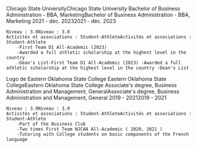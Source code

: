 Chicago State UniversityChicago State University
Bachelor of Business Administration - BBA, MarketingBachelor of Business Administration - BBA, Marketing 2021 - déc. 20232021 - déc. 2023

    Niveau : 3.8Niveau : 3.8
    Activités et associations : Student-AthleteActivités et associations : Student-Athlete
        -First Team D1 All-Academic (2023)
        -Awarded a full athletic scholarship at the highest level in the country 
        -Dean's List-First Team D1 All-Academic (2023) -Awarded a full athletic scholarship at the highest level in the country -Dean's List

Logo de Eastern Oklahoma State College
Eastern Oklahoma State CollegeEastern Oklahoma State College
Associate's degree, Business Administration and Management, GeneralAssociate's degree, Business Administration and Management, General 2019 - 20212019 - 2021

    Niveau : 3.9Niveau : 3.9
    Activités et associations : Student-AthleteActivités et associations : Student-Athlete
        -Part of the Business Club
        -Two times First Team NJCAA All-Academic ( 2020, 2021 )
        -Tutoring with College students on basic components of the French language